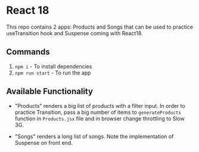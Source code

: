 # React 18

This repo contains 2 apps: Products and Songs that can be used to practice useTransition hook and Suspense coming with React18.

## Commands

1. `npm i` - To install dependencies
2. `npm run start` - To run the app

## Available Functionality

- "Products" renders a big list of products with a filter input. In order to practice Transition, pass a big number of items to `generateProducts` function in `Products.jsx` file and in browser change throttling to Slow 3G. 

- "Songs" renders a long list of songs. Note the implementation of Suspense on front end.